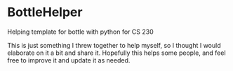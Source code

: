 # BottleHelper
Helping template for bottle with python for CS 230

This is just something I threw together to help myself, so I thought I would elaborate on it a bit and share it.
Hopefully this helps some people, and feel free to improve it and update it as needed.
